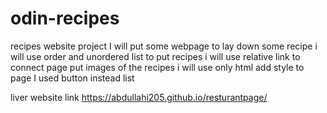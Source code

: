 # odin-recipes
recipes website project
I will put some webpage to lay down some recipe
i will use order and unordered list to put recipes 
i will use relative link to connect page
put images of the recipes 
i will use only html
add style to page 
I used button instead list 

liver website link 
https://abdullahi205.github.io/resturantpage/